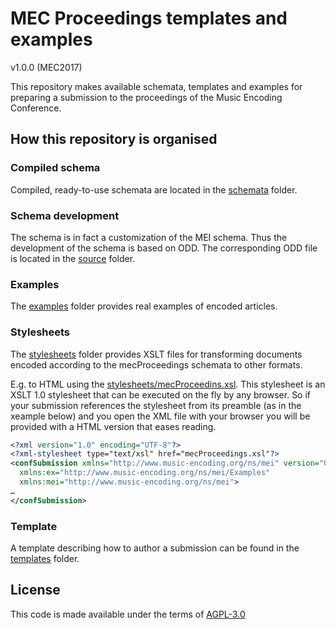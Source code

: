 # MEC Proceedings templates and examples

v1.0.0 (MEC2017)

This repository makes available schemata, templates and examples for preparing a submission to the proceedings of the Music Encoding Conference.

## How this repository is organised

### Compiled schema

Compiled, ready-to-use schemata are located in the [schemata](schemata) folder.

### Schema development

The schema is in fact a customization of the MEI schema. Thus the development of the schema is based on ODD. The corresponding ODD file is located in the [source](source) folder.

### Examples

The [examples](examples) folder provides real examples of encoded articles.

### Stylesheets

The [stylesheets](stylesheets) folder provides XSLT files for transforming documents encoded according to the mecProceedings schemata to other formats.

E.g. to HTML using the [stylesheets/mecProceedins.xsl](stylesheets/mecProceedins.xsl). This stylesheet is an XSLT 1.0 stylesheet that can be executed on the fly by any browser. So if your submission references the stylesheet from its preamble (as in the xeample below) and you open the XML file with your browser you will be provided with a HTML version that eases reading.

```xml
<?xml version="1.0" encoding="UTF-8"?>
<?xml-stylesheet type="text/xsl" href="mecProceedings.xsl"?>
<confSubmission xmlns="http://www.music-encoding.org/ns/mei" version="0.05"
  xmlns:ex="http://www.music-encoding.org/ns/mei/Examples"
  xmlns:mei="http://www.music-encoding.org/ns/mei">
…
</confSubmission>
```

### Template

A template describing how to author a submission can be found in the [templates](templates) folder.

## License

This code is made available under the terms of [AGPL-3.0](LICENSE)
